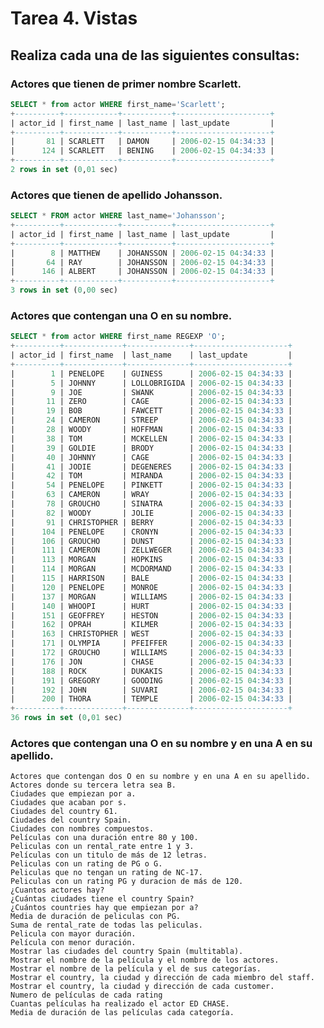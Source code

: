 # Tarea 4. Vistas

## Realiza cada una de las siguientes consultas:
### Actores que tienen de primer nombre Scarlett.
```sql
SELECT * from actor WHERE first_name='Scarlett';
+----------+------------+-----------+---------------------+
| actor_id | first_name | last_name | last_update         |
+----------+------------+-----------+---------------------+
|       81 | SCARLETT   | DAMON     | 2006-02-15 04:34:33 |
|      124 | SCARLETT   | BENING    | 2006-02-15 04:34:33 |
+----------+------------+-----------+---------------------+
2 rows in set (0,01 sec)
```
### Actores que tienen de apellido Johansson.
```sql
SELECT * FROM actor WHERE last_name='Johansson';
+----------+------------+-----------+---------------------+
| actor_id | first_name | last_name | last_update         |
+----------+------------+-----------+---------------------+
|        8 | MATTHEW    | JOHANSSON | 2006-02-15 04:34:33 |
|       64 | RAY        | JOHANSSON | 2006-02-15 04:34:33 |
|      146 | ALBERT     | JOHANSSON | 2006-02-15 04:34:33 |
+----------+------------+-----------+---------------------+
3 rows in set (0,00 sec)
```
### Actores que contengan una O en su nombre.
```sql
SELECT * from actor WHERE first_name REGEXP 'O';
+----------+-------------+--------------+---------------------+
| actor_id | first_name  | last_name    | last_update         |
+----------+-------------+--------------+---------------------+
|        1 | PENELOPE    | GUINESS      | 2006-02-15 04:34:33 |
|        5 | JOHNNY      | LOLLOBRIGIDA | 2006-02-15 04:34:33 |
|        9 | JOE         | SWANK        | 2006-02-15 04:34:33 |
|       11 | ZERO        | CAGE         | 2006-02-15 04:34:33 |
|       19 | BOB         | FAWCETT      | 2006-02-15 04:34:33 |
|       24 | CAMERON     | STREEP       | 2006-02-15 04:34:33 |
|       28 | WOODY       | HOFFMAN      | 2006-02-15 04:34:33 |
|       38 | TOM         | MCKELLEN     | 2006-02-15 04:34:33 |
|       39 | GOLDIE      | BRODY        | 2006-02-15 04:34:33 |
|       40 | JOHNNY      | CAGE         | 2006-02-15 04:34:33 |
|       41 | JODIE       | DEGENERES    | 2006-02-15 04:34:33 |
|       42 | TOM         | MIRANDA      | 2006-02-15 04:34:33 |
|       54 | PENELOPE    | PINKETT      | 2006-02-15 04:34:33 |
|       63 | CAMERON     | WRAY         | 2006-02-15 04:34:33 |
|       78 | GROUCHO     | SINATRA      | 2006-02-15 04:34:33 |
|       82 | WOODY       | JOLIE        | 2006-02-15 04:34:33 |
|       91 | CHRISTOPHER | BERRY        | 2006-02-15 04:34:33 |
|      104 | PENELOPE    | CRONYN       | 2006-02-15 04:34:33 |
|      106 | GROUCHO     | DUNST        | 2006-02-15 04:34:33 |
|      111 | CAMERON     | ZELLWEGER    | 2006-02-15 04:34:33 |
|      113 | MORGAN      | HOPKINS      | 2006-02-15 04:34:33 |
|      114 | MORGAN      | MCDORMAND    | 2006-02-15 04:34:33 |
|      115 | HARRISON    | BALE         | 2006-02-15 04:34:33 |
|      120 | PENELOPE    | MONROE       | 2006-02-15 04:34:33 |
|      137 | MORGAN      | WILLIAMS     | 2006-02-15 04:34:33 |
|      140 | WHOOPI      | HURT         | 2006-02-15 04:34:33 |
|      151 | GEOFFREY    | HESTON       | 2006-02-15 04:34:33 |
|      162 | OPRAH       | KILMER       | 2006-02-15 04:34:33 |
|      163 | CHRISTOPHER | WEST         | 2006-02-15 04:34:33 |
|      171 | OLYMPIA     | PFEIFFER     | 2006-02-15 04:34:33 |
|      172 | GROUCHO     | WILLIAMS     | 2006-02-15 04:34:33 |
|      176 | JON         | CHASE        | 2006-02-15 04:34:33 |
|      188 | ROCK        | DUKAKIS      | 2006-02-15 04:34:33 |
|      191 | GREGORY     | GOODING      | 2006-02-15 04:34:33 |
|      192 | JOHN        | SUVARI       | 2006-02-15 04:34:33 |
|      200 | THORA       | TEMPLE       | 2006-02-15 04:34:33 |
+----------+-------------+--------------+---------------------+
36 rows in set (0,01 sec)
```
### Actores que contengan una O en su nombre y en una A en su apellido.



    Actores que contengan dos O en su nombre y en una A en su apellido.
    Actores donde su tercera letra sea B.
    Ciudades que empiezan por a.
    Ciudades que acaban por s.
    Ciudades del country 61.
    Ciudades del country Spain.
    Ciudades con nombres compuestos.
    Películas con una duración entre 80 y 100.
    Peliculas con un rental_rate entre 1 y 3.
    Películas con un titulo de más de 12 letras.
    Peliculas con un rating de PG o G.
    Peliculas que no tengan un rating de NC-17.
    Peliculas con un rating PG y duracion de más de 120.
    ¿Cuantos actores hay?
    ¿Cuántas ciudades tiene el country Spain?
    ¿Cuántos countries hay que empiezan por a?
    Media de duración de peliculas con PG.
    Suma de rental_rate de todas las peliculas.
    Pelicula con mayor duración.
    Película con menor duración.
    Mostrar las ciudades del country Spain (multitabla).
    Mostrar el nombre de la película y el nombre de los actores.
    Mostrar el nombre de la película y el de sus categorías.
    Mostrar el country, la ciudad y dirección de cada miembro del staff.
    Mostrar el country, la ciudad y dirección de cada customer.
    Numero de películas de cada rating
    Cuantas películas ha realizado el actor ED CHASE.
    Media de duración de las películas cada categoría.
